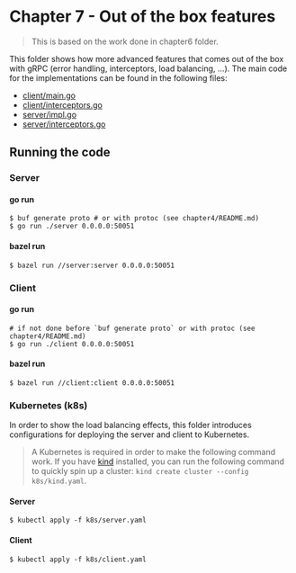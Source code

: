 # Chapter 7 - Out of the box features

> This is based on the work done in chapter6 folder.

This folder shows how more advanced features that comes out of the box with gRPC (error handling, interceptors, load balancing, ...). The main code for the implementations can be found in the following files:

- [client/main.go](client/main.go)
- [client/interceptors.go](client/interceptors.go)
- [server/impl.go](server/impl.go)
- [server/interceptors.go](server/interceptors.go)

## Running the code

### Server

#### **go run**

```shell
$ buf generate proto # or with protoc (see chapter4/README.md)
$ go run ./server 0.0.0.0:50051
```

#### **bazel run**

```shell
$ bazel run //server:server 0.0.0.0:50051
```

### Client

#### **go run**

```shell
# if not done before `buf generate proto` or with protoc (see chapter4/README.md)
$ go run ./client 0.0.0.0:50051
```

#### **bazel run**

```shell
$ bazel run //client:client 0.0.0.0:50051
```

### Kubernetes (k8s)

In order to show the load balancing effects, this folder introduces configurations for deploying the server and client to Kubernetes.

> A Kubernetes is required in order to make the following command work. If you have [kind](https://kind.sigs.k8s.io/) installed, you can run the following command to quickly spin up a cluster: `kind create cluster --config k8s/kind.yaml`.

#### **Server**

```shell
$ kubectl apply -f k8s/server.yaml
```

#### **Client**

```shell
$ kubectl apply -f k8s/client.yaml
```